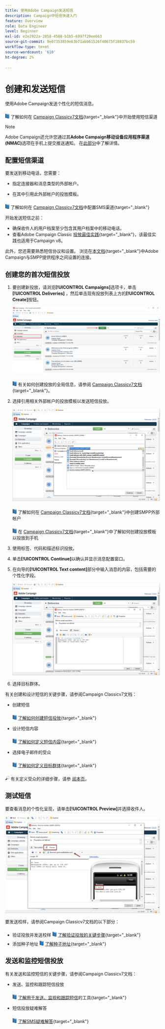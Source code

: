 ```yaml
---
title: 使用Adobe Campaign发送短信
description: Campaign中短信快速入门
feature: Overview
role: Data Engineer
level: Beginner
exl-id: e2e2922a-2058-4588-b1b5-6997f29ee663
source-git-commit: 9e07353859e63b71abb61526f40675f18837bc59
workflow-type: tm+mt
source-wordcount: '610'
ht-degree: 2%

---
```


# 创建和发送短信

使用Adobe Campaign发送个性化的短信消息。

![](../assets/do-not-localize/book.png) 了解如何在 [Campaign Classicv7文档](https://experienceleague.adobe.com/docs/campaign-classic/using/sending-messages/sending-messages-on-mobiles/sms-channel.html){target=&quot;_blank&quot;}中开始使用短信渠道

>[!NOTE]
>
>Adobe Campaign还允许您通过其&#x200B;**Adobe Campaign移动设备应用程序渠道(NMAC)**&#x200B;选项在手机上提交推送通知。 在[此部分](push.md)中了解详情。

## 配置短信渠道

要发送到移动电话，您需要：

* 指定连接器和消息类型的外部帐户。

* 在其中引用此外部帐户的投放模板。

![](../assets/do-not-localize/book.png)  了解如何在 [Campaign Classicv7文档](https://experienceleague.adobe.com/docs/campaign-classic/using/sending-messages/sending-messages-on-mobiles/sms-set-up.html?lang=en#sending-messages)中配置SMS渠道{target=&quot;_blank&quot;}

开始发送短信之前：

* 确保收件人的用户档案至少包含其用户档案中的移动电话。
* 查看Adobe Campaign Classic [投放最佳实践](https://experienceleague.adobe.com/docs/campaign-classic/using/sending-messages/key-steps-when-creating-a-delivery/delivery-bestpractices/delivery-best-practices.html?lang=en#sending-messages){target=&quot;_blank&quot;}，该最佳实践也适用于Campaign v8。

此外，您还需要熟悉短信协议和设置。 浏览在[本文档](https://experienceleague.adobe.com/docs/campaign-classic/using/sending-messages/sending-messages-on-mobiles/sms-protocol.html?lang=en#sending-messages){target=&quot;_blank&quot;}中Adobe Campaign与SMPP提供程序之间设置的连接。

## 创建您的首次短信投放

1. 要创建新投放，请浏览&#x200B;**[!UICONTROL Campaigns]**&#x200B;选项卡，单击&#x200B;**[!UICONTROL Deliveries]** ，然后单击现有投放列表上方的&#x200B;**[!UICONTROL Create]**&#x200B;按钮。

   ![](assets/delivery_step_1.png)

   ![](../assets/do-not-localize/book.png) 有关如何创建投放的全局信息，请参阅 [Campaign Classicv7文档](https://experienceleague.adobe.com/docs/campaign-classic/using/sending-messages/key-steps-when-creating-a-delivery/steps-about-delivery-creation-steps.html?lang=en#sending-messages){target=&quot;_blank&quot;}。

1. 选择引用相关外部帐户的投放模板以发送短信投放。

   ![](assets/sms-template-list.png)

   ![](../assets/do-not-localize/book.png) 了解如何在 [Campaign Classicv7文档](https://experienceleague.adobe.com/docs/campaign-classic/using/sending-messages/sending-messages-on-mobiles/sms-set-up.html?lang=en#creating-an-smpp-external-account){target=&quot;_blank&quot;}中创建SMPP外部帐户

   ![](../assets/do-not-localize/book.png) 在 [Campaign Classicv7文档](https://experienceleague.adobe.com/docs/campaign-classic/using/sending-messages/sending-messages-on-mobiles/sms-set-up.html?lang=en#changing-the-delivery-template){target=&quot;_blank&quot;}中了解如何创建投放模板以投放到手机

1. 使用标签、代码和描述标识投放。

1. 单击&#x200B;**[!UICONTROL Continue]**&#x200B;以确认并显示消息配置窗口。

1. 在向导的&#x200B;**[!UICONTROL Text content]**&#x200B;部分中输入消息的内容，包括需要的个性化字段。

   ![](assets/sms-content.png)

1. 选择目标群体。

有关创建和设计短信的关键步骤，请参阅Campaign Classicv7文档：

* 创建短信

   ![](../assets/do-not-localize/book.png) [了解如何创建短信投放](https://experienceleague.adobe.com/docs/campaign-classic/using/sending-messages/sending-messages-on-mobiles/sms-create.html?lang=en#sending-messages){target=&quot;_blank&quot;}

* 设计短信内容

   ![](../assets/do-not-localize/book.png) [了解如何定义短信内容](https://experienceleague.adobe.com/docs/campaign-classic/using/sending-messages/sending-messages-on-mobiles/sms-create.html?lang=en#defining-the-sms-content){target=&quot;_blank&quot;}

* 选择电子邮件的受众

   ![](../assets/do-not-localize/book.png) [了解如何定义目标群体](https://experienceleague.adobe.com/docs/campaign-classic/using/sending-messages/key-steps-when-creating-a-delivery/steps-defining-the-target-population.html){target=&quot;_blank&quot;}

![](../assets/do-not-localize/glass.png) 有关定义受众的详细步骤，请参 [阅本页](../start/audiences.md)。

## 测试短信

要查看消息的个性化呈现，请单击&#x200B;**[!UICONTROL Preview]**&#x200B;并选择收件人。

![](assets/sms-preview.png)

要发送校样，请参阅Campaign Classicv7文档的以下部分：

* 验证投放并发送校样
   ![](../assets/do-not-localize/book.png) [了解验证投放的关键步骤](https://experienceleague.adobe.com/docs/campaign-classic/using/sending-messages/key-steps-when-creating-a-delivery/steps-validating-the-delivery.html){target=&quot;_blank&quot;}
* 添加种子地址
   ![](../assets/do-not-localize/book.png) [了解种子地址](https://experienceleague.adobe.com/docs/campaign-classic/using/sending-messages/using-seed-addresses/about-seed-addresses.html){target=&quot;_blank&quot;}

## 发送和监控短信投放

有关发送和监控短信的关键步骤，请参阅Campaign Classicv7文档：

* 发送、监控和跟踪短信投放

   ![](../assets/do-not-localize/book.png) [了解用于发送、监视和跟踪短信](https://experienceleague.adobe.com/docs/campaign-classic/using/sending-messages/sending-messages-on-mobiles/sms-send.html?lang=en#sending-messages)的工具{target=&quot;_blank&quot;}

* 短信投放疑难解答

   ![](../assets/do-not-localize/book.png) [了解SMS疑难解答](https://experienceleague.adobe.com/docs/campaign-classic/using/sending-messages/sending-messages-on-mobiles/troubleshooting-sms.html?lang=en#sending-messages){target=&quot;_blank&quot;}
